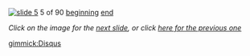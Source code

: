 [![slide 5](https://dl.dropboxusercontent.com/u/2977490/presentations/cookbook/img5.jpg)](06.md)
5 of 90
[beginning](01.md)
[end](89.md)

_Click on the image for the [next slide](06.md), or click [here for the previous one](04.md)_

[gimmick:Disqus](theodox-github)